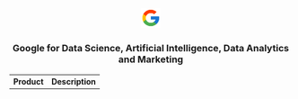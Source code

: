 <p align=center><img src="Google/Google.png" width=7%></p>

<h3 align=center>Google for Data Science, Artificial Intelligence, Data Analytics and Marketing</h3>

<table>
  <tr>
    <th>Product</th>
    <th>Description</th>
  </tr>
</table>
